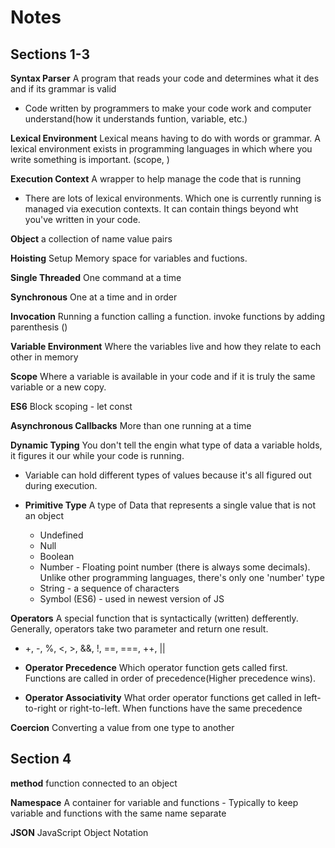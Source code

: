 # Notes

## Sections 1-3

**Syntax Parser** A program that reads your code and determines what it des and if its grammar is valid

- Code written by programmers to make your code work and computer understand(how it understands funtion, variable, etc.)

**Lexical Environment** Lexical means having to do with words or grammar. A lexical environment exists in programming languages in which where you write something is important. (scope, )

**Execution Context** A wrapper to help manage the code that is running

- There are lots of lexical environments. Which one is currently running is managed via execution contexts. It can contain things beyond wht you've written in your code.

**Object** a collection of name value pairs

**Hoisting** Setup Memory space for variables and fuctions.

**Single Threaded** One command at a time

**Synchronous** One at a time and in order

**Invocation** Running a function calling a function. invoke functions by adding parenthesis ()

**Variable Environment** Where the variables live and how they relate to each other in memory

**Scope** Where a variable is available in your code and if it is truly the same variable or a new copy.

**ES6** Block scoping - let const

**Asynchronous Callbacks** More than one running at a time

**Dynamic Typing** You don't tell the engin what type of data a variable holds, it figures it our while your code is running.

- Variable can hold different types of values because it's all figured out during execution.

- **Primitive Type** A type of Data that represents a single value that is not an object
  - Undefined
  - Null
  - Boolean
  - Number - Floating point number (there is always some decimals). Unlike other programming languages, there's only one 'number' type
  - String - a sequence of characters
  - Symbol (ES6) - used in newest version of JS

**Operators** A special function that is syntactically (written) defferently. Generally, operators take two parameter and return one result.

- +, -, %, <, >, &&, !, ==, ===, ++, ||

- **Operator Precedence** Which operator function gets called first. Functions are called in order of precedence(Higher precedence wins).

- **Operator Associativity** What order operator functions get called in left-to-right or right-to-left. When functions have the same precedence

**Coercion** Converting a value from one type to another

## Section 4

**method** function connected to an object

**Namespace** A container for variable and functions - Typically to keep variable and functions with the same name separate

**JSON** JavaScript Object Notation